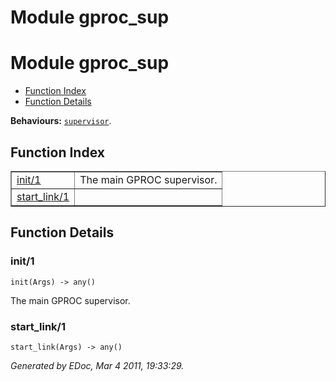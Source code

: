 Module gproc_sup
================


<h1>Module gproc_sup</h1>

* [Function Index](#index)
* [Function Details](#functions)






__Behaviours:__ [`supervisor`](supervisor.md).

<h2><a name="index">Function Index</a></h2>



<table width="100%" border="1" cellspacing="0" cellpadding="2" summary="function index"><tr><td valign="top"><a href="#init-1">init/1</a></td><td>The main GPROC supervisor.</td></tr><tr><td valign="top"><a href="#start_link-1">start_link/1</a></td><td></td></tr></table>


<a name="functions"></a>


<h2>Function Details</h2>


<a name="init-1"></a>


<h3>init/1</h3>





`init(Args) -> any()`



The main GPROC supervisor.
<a name="start_link-1"></a>


<h3>start_link/1</h3>





`start_link(Args) -> any()`



_Generated by EDoc, Mar 4 2011, 19:33:29._